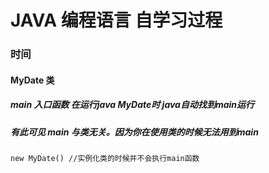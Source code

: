 # JAVA 编程语言 自学习过程
###	时间
####	MyDate 类
#####	main 入口函数 在运行java MyDate时 java自动找到main运行
#####	有此可见 main 与类无关。因为你在使用类的时候无法用到main
	new MyDate() //实例化类的时候并不会执行main函数
	